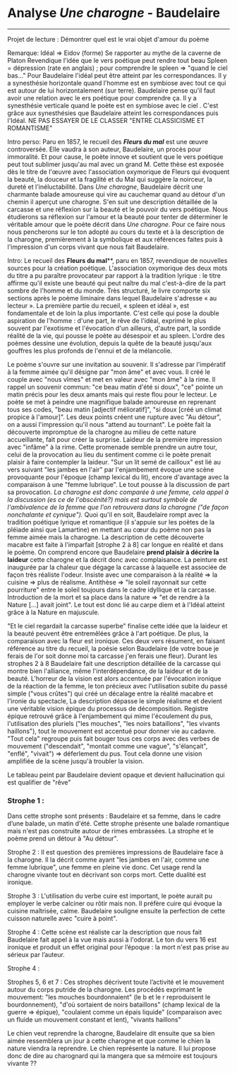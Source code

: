 # Analyse *Une charogne* - Baudelaire

-------------------

Projet de lecture : Démontrer quel est le vrai objet d'amour du poème

Remarque:
Idéal => Eidov (forme)
Se rapporter au mythe de la caverne de Platon
Revendique l'idée que le vers poétique peut rendre tout beau
Spleen = dépression (rate en anglais) ; pour comprendre le spleen => "quand le ciel bas..."
Pour Baudelaire l'idéal peut être atteint par les correspondances. Il y a synesthésie horizontale quand l'homme est en symbiose avec tout ce qui est autour de lui horizontalement (sur terre). Baudelaire pense qu'il faut avoir une relation avec le ers poétique pour comprendre ça. Il y a synesthésie verticale quand le poète est en symbiose avec le ciel . C'est grâce aux synesthésies que Baudelaire atteint les correspondances puis l'Idéal.
NE PAS ESSAYER DE LE CLASSER "ENTRE CLASSICISME ET ROMANTISME"

Intro perso:
Paru en 1857, le recueil des <em>**Fleurs du mal**</em> est une œuvre controversée. Elle vaudra à son auteur, Baudelaire, un procès pour immoralité. Et pour cause, le poète innove et soutient que le vers poétique peut tout sublimer jusqu'au mal avec un grand M. Cette thèse est exposée dès le titre de l'œuvre avec l'association oxymorique de Fleurs qui évoquent la beauté, la douceur et la fragilité et du Mal qui suggère la noirceur, la dureté et l'inéluctabilité. Dans *Une charogne*, Baudelaire décrit une charmante balade amoureuse qui vire au cauchemar quand au détour d'un chemin il aperçut une charogne. S'en suit une description détaillée de la carcasse et une réflexion sur la beauté et le pouvoir du vers poétique. Nous étudierons sa réflexion sur l'amour et la beauté pour tenter de déterminer le véritable amour que le poète décrit dans *Une charogne*. Pour ce faire nous nous pencherons sur le ton adopté au cours du texte et à la description de la charogne, premièrement à la symbolique et aux références faites puis à l'impression d'un corps vivant que nous fait Baudelaire. 

Intro:
Le recueil des **Fleurs du mal****, paru en 1857, revendique de nouvelles sources pour la création poétique. L'association oxymorique des deux mots du titre a pu paraître provocateur par rapport à la tradition lyrique : le titre affirme qu'il existe une beauté qui peut naître du mal c'est-à-dire de la part sombre de l'homme et du monde. Très structuré, le livre comporte six sections après le poème liminaire dans lequel Baudelaire s'adresse « au lecteur ». La première partie du recueil, « spleen et idéal », est fondamentale et de loin la plus importante. C'est celle qui pose la double aspiration de l'homme : d'une part, le rêve de l'idéal, exprimé le plus souvent par l'exotisme et l'évocation d'un ailleurs, d'autre part, la sordide réalité de la vie, qui pousse le poète au désespoir et au spleen. L'ordre des poèmes dessine une évolution, depuis la quête de la beauté jusqu'aux gouffres les plus profonds de l'ennui et de la mélancolie.

Le poème s'ouvre sur une invitation au souvenir. Il s'adresse par l'impératif à la femme aimée qu'il désigne par "mon âme" et avec vous. Il créé le couple avec "nous vîmes" et met en valeur avec "mon âme" à la rime. Il rappel un souvenir commun: "ce beau matin d'été si doux", "ce" pointe un matin précis pour les deux amants mais qui reste flou pour le lecteur. Le poète se met à peindre une magnifique balade amoureuse en reprenant tous ses codes, "beau matin [adjectif mélioratif]", "si doux [créé un climat propice à l'amour]". Les deux points créent une rupture avec "Au détour", on a aussi l'impression qu'il nous "attend au tournant". Le poète fait la découverte impromptue de la charogne au milieu de cette nature accueillante, fait pour créer la surprise. Laideur de la première impression avec "infâme" à la rime. Cette promenade semble prendre un autre tour, celui de la provocation au lieu du sentiment comme ci le poète prenait plaisir à  faire contempler la laideur. "Sur un lit semé de cailloux" est lié au vers suivant "les jambes en l'air" par l'enjambement évoque une scène provoquante pour l'époque (champ lexical du lit), encore d'avantage avec la comparaison à une "femme lubrique". Le tout pousse à la discussion de part sa provocation. *La charogne est donc comparée à une femme, cela appel à la discussion (es ce de l'obscénité?) mais est surtout symbole de l'ambivalence de la femme que l'on retrouvera dans la charogne ("de façon nonchalante et cynique").* Quoi qu'il en soit, Baudelaire rompt avec la tradition poétique lyrique et romantique (il s'appuie sur les poètes de la pléiade ainsi que Lamartine) en mettant au cœur du poème non pas la femme aimée mais la charogne. La description de cette découverte macabre est faite à l'imparfait [strophe 2 à 8] car longue en réalité et dans le poème. On comprend encore que Baudelaire **prend plaisir à décrire la laideur** cette charogne et la décrit donc avec complaisance. La peinture est inaugurée par la chaleur que dégage la carcasse à laquelle est associée de façon très réaliste l'odeur. Insiste avec une comparaison à la réalité => la cuisine => plus de réalisme. Antithèse => "le soleil rayonnait sur cette pourriture" entre le soleil toujours dans le cadre idyllique et la carcasse. Introduction de la mort et sa place dans la nature => "et de rendre à la Nature [...] avait joint". Le tout est donc lié au carpe diem et à l'Idéal atteint grâce à la Nature en majuscule. 

"Et le ciel regardait la carcasse superbe" finalise cette idée que la laideur et la beauté peuvent être entremêlées grâce à l'art poétique. De plus, la comparaison avec la fleur est ironique. Ces deux vers résument, en faisant référence au titre du recueil, la poésie selon Baudelaire (de votre boue je ferais de l'or soit donne moi ta carcasse j'en ferais une fleur). Durant les strophes 2 à 8 Baudelaire fait une description détaillée de la carcasse qui montre bien l'alliance, même l'interdépendance, de la laideur et de la beauté. L'horreur de la vision est alors accentuée par l'évocation ironique de la réaction de la femme, le ton précieux avec l'utilisation subite du passé simple ("vous crûtes") qui créé un décalage entre la réalité macabre et l'ironie du spectacle, La description dépasse le simple réalisme et devient une véritable vision épique du processus de décomposition. Registre épique retrouvé grâce à l'enjambement qui mime l'écoulement du pus, l'utilisation des pluriels ("les mouches", "les noirs bataillons", "les vivants haillons"), tout le mouvement est accentué pour donner vie au cadavre. "Tout cela" regroupe puis fait bouger tous ces corps avec des verbes de mouvement ("descendait", "montait comme une vague", "s'élançait", "enflé", "vivait") => déferlement du pus. Tout cela donne une vision amplifiée de la scène jusqu'à troubler la vision. 

Le tableau peint par Baudelaire devient opaque et devient hallucination qui est qualifier de "rêve"

### Strophe 1 :

Dans cette strophe sont présents : Baudelaire et sa femme, dans le cadre d’une balade, un matin d'été. Cette strophe présente une balade romantique mais n'est pas construite autour de rimes embrassées. La strophe et le poème prend un détour à "Au détour". 

Strophe 2 :
Il est question des premières impressions de Baudelaire face à la charogne. Il la décrit comme ayant "les jambes en l'air, comme une femme lubrique", une femme en pleine vie donc. Cet usage rend la charogne vivante tout en décrivant son corps mort. Cette dualité est ironique.

Strophe 3 :
L'utilisation du verbe cuire est important, le poète aurait pu employer le verbe calciner ou rôtir mais non. Il préfère cuire qui évoque la cuisine maîtrisée, calme. Baudelaire souligne ensuite la perfection de cette cuisson naturelle avec "cuire à point". 

Strophe 4 :
Cette scène est réaliste car la description que nous fait Baudelaire fait appel à la vue mais aussi à l'odorat. Le ton du vers 16 est ironique et produit un effet original pour l’époque : la mort n'est pas prise au sérieux par l’auteur.

Strophe 4 :

Strophes 5, 6 et 7 : 
Ces strophes décrivent toute l’activité et le mouvement autour du corps putride de la charogne. Les procédés exprimant le mouvement: "les mouches bourdonnaient" (le b et le r reproduisent le bourdonnement), "d'où sortaient de noirs bataillons" (champ lexical de la guerre => épique), "coulaient comme un épais liquide" (comparaison avec un fluide un mouvement constant et lent), "vivants haillons"

Le chien veut reprendre la charogne, Baudelaire dit ensuite que sa bien aimée ressemblera un jour à cette charogne et que comme le chien la nature viendra la reprendre. Le chien représente la nature. Il lui propose donc de dire au charognard qui la mangera que sa mémoire est toujours vivante ??